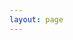 ```yaml
---
layout: page
---
```

<script setup>
import {
  VPTeamPage,
  VPTeamPageTitle,
  VPTeamMembers,
  VPTeamPageSection
} from 'vitepress/theme'

const members = [
  {
    avatar: 'https://ruinique-alibaba-oss.oss-cn-chengdu.aliyuncs.com/shaoshuaizhang.jpg',
    name: 'Shaoshuai Zhang',
    title: 'Assistant Professor',
    links: [
      { icon: 'github', link: 'https://github.com/Orgline' },
      {
        icon: {
          svg: '<svg t="1748622139423" class="icon" viewBox="0 0 1024 1024" version="1.1" xmlns="http://www.w3.org/2000/svg" p-id="1561" width="200" height="200"><path d="M0.071215 0h1024v1024H0.071215z" fill="#FFFFFF" fill-opacity=".01" p-id="1562"></path><path d="M42.753396 371.2l448.465455-179.2 448.465454 179.2-448.465454 179.2z" fill="#E2F0FF" p-id="1563"></path><path d="M475.393396 152.389818a42.682182 42.682182 0 0 1 31.650909 0l446.696728 178.455273h28.625454v282.112H897.002124V434.129455l-118.504728 47.336727v249.576727a42.682182 42.682182 0 0 1-12.753454 30.394182c-15.173818 14.941091-41.565091 36.026182-77.498182 56.971636-60.322909 35.048727-126.603636 56.273455-197.026909 56.273455-70.469818 0-136.704-21.224727-197.026909-56.32-35.933091-20.898909-62.370909-41.984-77.544727-56.925091a42.682182 42.682182 0 0 1-12.334546-24.762182l-0.372364-5.632-0.046545-249.483636-176.965818-70.749091C-7.003695 397.312-8.772422 351.092364 21.575215 334.196364l5.352727-2.56z m217.739637 363.194182l-186.088728 74.472727a42.682182 42.682182 0 0 1-31.650909 0l-186.181818-74.472727v196.049455l2.280727 1.861818c9.914182 7.912727 20.992 15.872 33.140364 23.552l12.474182 7.586909c48.221091 28.020364 100.305455 44.683636 154.065454 44.683636 53.853091 0 105.937455-16.663273 154.158546-44.683636 12.8-7.447273 24.622545-15.313455 35.281454-23.226182l12.520728-9.774545v-196.049455z m-201.960728-277.643636L157.720669 371.153455l129.582546 51.758545h1.954909l-0.046546 0.744727 201.960727 80.756364 201.960728-80.756364v-0.698182h1.908363l129.582546-51.758545-333.451637-133.259636z" fill="#3F92FE" p-id="1564"></path></svg>'
        }, link: 'https://scholar.google.com/citations?user=Z3ox5UoAAAAJ&hl=en'
      }
    ]
  },
]

const phdstudent = [
 {
    avatar: 'https://ruinique-alibaba-oss.oss-cn-chengdu.aliyuncs.com/wanghansheng(1).jpg',
    name: 'Hansheng Wang',
    links: [
      
    ]
 },
 {
    avatar: 'https://ruinique-alibaba-oss.oss-cn-chengdu.aliyuncs.com/default.jpg',
    name: 'Lu Shi',
    links: [
      
    ]
 }
]

const master = [
 {
    avatar: 'https://ruinique-alibaba-oss.oss-cn-chengdu.aliyuncs.com/default.jpg',
    name: 'Gaoyuan Zou',
    links: [
      { icon: 'github', link: 'https://github.com/LCStayingdullCircuit' }
    ]
  },
  {
    avatar: 'https://ruinique-alibaba-oss.oss-cn-chengdu.aliyuncs.com/default.jpg',
    name: 'Dajun Huang',
    links: [
      { icon: 'github', link: 'https://github.com/dajunhuang' }
    ]
  },
  {
    avatar: 'https://ruinique-alibaba-oss.oss-cn-chengdu.aliyuncs.com/llavator.jpg',
    name: 'Lin Long',
    links: [
      
    ]
  },
  {
    avatar: 'https://ruinique-alibaba-oss.oss-cn-chengdu.aliyuncs.com/sunweiavator.jpg',
    name: 'Wei Sun',
    links: [
      { icon: 'github', link: 'https://github.com/veitsun' }
    ]
  },
  {
    avatar: 'https://ruinique-alibaba-oss.oss-cn-chengdu.aliyuncs.com/ywc.jpg',
    name: 'Wencong Yang',
    links: [
      { icon: 'github', link: 'https://github.com/cben484' }
    ]
  },
  {
    avatar: 'https://uestc-ndsl-hpc.oss-cn-chengdu.aliyuncs.com/shared-uploads/1752175024194-zhanruiyi.jpg',
    name: 'Ruiyi Zhan',
    links: [
      { icon: 'github', link: 'https://github.com/ruinique' }
    ]
  },
]

const graduate = [
  {
    avatar: 'https://ruinique-alibaba-oss.oss-cn-chengdu.aliyuncs.com/default.jpg',
    name: 'Yuhan Leng',
    title: 'Software Engineer',
    org: 'Moore Threads(摩尔线程)',
    links: [
      { icon: 'github', link: 'https://github.com/EmeraldLeng' }
    ]
  },
  {
    avatar: 'https://ruinique-alibaba-oss.oss-cn-chengdu.aliyuncs.com/wusiqi_white.jpg',
    name: 'Siqi Wu',
    title: 'AI Engineer',
    org: 'Shopee(虾皮)',
    links: [
      { icon: 'github', link: 'https://github.com/Dionysusfhs' }
    ]
  },
]

</script>

<VPTeamPage>
  <VPTeamPageTitle>
    <template #title>
      Our Team
    </template>
    <template #lead>
      We are a team to explore the limit of the computation. You can contact with us via szhang94@uestc.edu.cn
    </template>
  </VPTeamPageTitle>
  <VPTeamMembers
    :members="members"
  />
<!-- <VPTeamPageSection>
    <template #title>Our Team</template>
    <template #lead>We are a team to explore the limit of the computation. You can contact with us via szhang94@uestc.edu.cn.</template>
    <template #members>
      <VPTeamMembers :members="members" />
    </template>
</VPTeamPageSection> -->
<VPTeamPageSection>
    <template #title>PhD Student</template>
    <template #lead>They benefited greatly from their time here, and went on to have a bright future.</template>
    <template #members>
      <VPTeamMembers :members="phdstudent" />
    </template>
</VPTeamPageSection>
<VPTeamPageSection>
    <template #title>Master Student</template>
    <template #lead>They benefited greatly from their time here, and went on to have a bright future.</template>
    <template #members>
      <VPTeamMembers :members="master" />
    </template>
</VPTeamPageSection>
<VPTeamPageSection>
    <template #title>Alumni</template>
    <template #lead>They benefited greatly from their time here, and went on to have a bright future.</template>
    <template #members>
      <VPTeamMembers :members="graduate" />
    </template>
</VPTeamPageSection>
</VPTeamPage>

<!-- interface TeamMember {
  // 成员的头像图像
  avatar: string

  // 成员的名称
  name: string

  // 成员姓名下方的标题
  // 例如：Developer, Software Engineer, etc.
  title?: string

  // 成员所属的组织
  org?: string

  // 组织的 URL
  orgLink?: string

  // 成员的描述
  desc?: string

  // 社交媒体链接，例如 GitHub、Twitter 等，可以在此处传入 Social Links 对象
  // 参见: https://vitepress.dev/reference/default-theme-config.html#sociallinks
  links?: SocialLink[]

  // 成员 sponsor 页面的 URL
  sponsor?: string

  // sponsor 链接的文本，默认为 'Sponsor'
  actionText?: string
} -->
